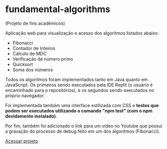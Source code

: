 # fundamental-algorithms

(Projeto de fins acadêmicos)

Aplicação web para visualização e acesso dos algoritmos listados abaixo:

- Fibonacci
- Contador de Inteiros
- Cálculo de MDC
- Verificação de número primo
- Quicksort
- Soma dos números

Todos os algoritmos foram implementados tanto em Java quanto em JavaScript. Os primeiros sendo executados pela IDE Replit (o usuário é encaminhado para o repositórios), e os segundos sendo executados no próprio navegador.

Foi implementada também uma interface estilizada com CSS e **testes que podem ser executados utilizando o comando "npm test" (com o npm devidamente instalado)**.

Por fim, também foi adicionado o link para um vídeo no Youtube que possui a gravação do processo de debug feito em um dos algoritmos (Fibonacci).

[Acessar projeto](https://adelesouza.github.io/fundamental-algorithms/views/index.html)

